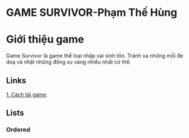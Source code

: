# GAME SURVIVOR-Phạm Thế Hùng

# Giới thiệu game
Game Survivor là game thể loại nhập vai sinh tồn. Tránh xa những mối đe doạ và
nhặt những đồng xu vàng nhiều nhất có thể.
## Links
[1. Cách tải game](1.Cách).
## Lists

### Ordered



